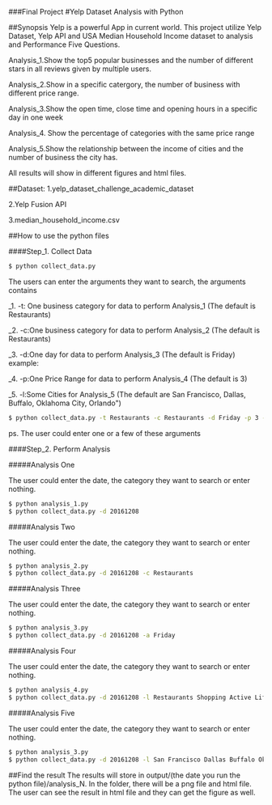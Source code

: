 ###Final Project 
#Yelp Dataset Analysis with Python 

##Synopsis
Yelp is a powerful App in current world. 
This project utilize Yelp Dataset, Yelp API and USA Median Household Income dataset to analysis and Performance Five Questions.

Analysis_1.Show the top5 popular businesses and the number of different stars in all reviews given by multiple users.

Analysis_2.Show in a specific catergory, the number of business with different price range.

Analysis_3.Show the open time, close time and opening hours in a specific day in one week

Analysis_4. Show the percentage of categories with the same price range

Analysis_5.Show the relationship between the income of cities and the number of business the city has.

All results will show in different figures and html files.

##Dataset:
1.yelp_dataset_challenge_academic_dataset

2.Yelp Fusion API

3.median_household_income.csv

##How to use the python files

####Step_1. Collect Data

```bash
$ python collect_data.py 
```

The users can enter the arguments they want to search, the arguments contains

_1. -t: One business category for data to perform Analysis_1 (The default is Restaurants)

_2. -c:One business category for data to perform Analysis_2 (The default is Restaurants)

_3. -d:One day for data to perform Analysis_3 (The default is Friday)
example:

_4. -p:One Price Range for data to perform Analysis_4 (The default is 3)

_5. -l:Some Cities for Analysis_5 (The default are San Francisco, Dallas, Buffalo, Oklahoma City, Orlando")

```bash
$ python collect_data.py -t Restaurants -c Restaurants -d Friday -p 3 -l San Francisco Buffalo Orlando
```
ps. The user could enter one or a few of these arguments

####Step_2. Perform Analysis 

#####Analysis One

The user could enter the date, the category they want to search or enter nothing.

```bash
$ python analysis_1.py 
$ python collect_data.py -d 20161208
```
#####Analysis Two

The user could enter the date, the category they want to search or enter nothing.

```bash
$ python analysis_2.py 
$ python collect_data.py -d 20161208 -c Restaurants
```

#####Analysis Three

The user could enter the date, the category they want to search or enter nothing.

```bash
$ python analysis_3.py 
$ python collect_data.py -d 20161208 -a Friday
```

#####Analysis Four

The user could enter the date, the category they want to search or enter nothing.

```bash
$ python analysis_4.py 
$ python collect_data.py -d 20161208 -l Restaurants Shopping Active Life Hotels & Travel Food Health & Medical Nightlife
```


#####Analysis Five

The user could enter the date, the category they want to search or enter nothing.

```bash
$ python analysis_3.py 
$ python collect_data.py -d 20161208 -l San Francisco Dallas Buffalo Oklahoma City Orlando
```
##Find the result 
The results will store in output/(the date you run the python file)/analysis_N.
In the folder, there will be a png file and html file.
The user can see the result in html file and they can get the figure as well.


